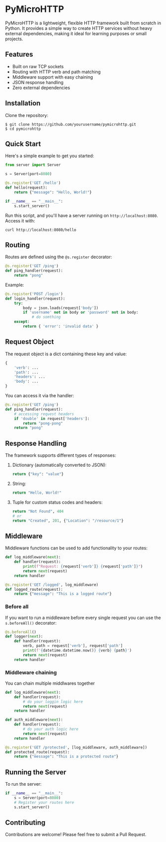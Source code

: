 # PyMicroHTTP

PyMicroHTTP is a lightweight, flexible HTTP framework built from scratch in Python. It provides a simple way to create HTTP services without heavy external dependencies, making it ideal for learning purposes or small projects.

## Features

- Built on raw TCP sockets
- Routing with HTTP verb and path matching
- Middleware support with easy chaining
- JSON response handling
- Zero external dependencies

## Installation

Clone the repository:
```
$ git clone https://github.com/yourusername/pymicrohttp.git
$ cd pymicrohttp
```

## Quick Start

Here's a simple example to get you started:

```python
from server import Server

s = Server(port=8080)

@s.register('GET /hello')
def hello(request):
    return {"message": "Hello, World!"}

if __name__ == "__main__":
    s.start_server()
```

Run this script, and you'll have a server running on `http://localhost:8080`. Access it with:

```
curl http://localhost:8080/hello
```

## Routing

Routes are defined using the `@s.register` decorator:

```python
@s.register('GET /ping')
def ping_handler(request):
    return "pong"
```

Example:

```python
@s.register('POST /login')
def login_handler(request):
    try:
        body = json.loads(request['body'])
        if 'username' not in body or 'password' not in body:
            # do somthing
    except:
        return { 'error': 'invalid data' }
```

## Request Object

The request object is a dict containing these key and value:
```py
{
    'verb': ...
    'path': ...
    'headers': ...
    'body': ...
}
```

You can access it via the handler:
```py
@s.register('GET /ping')
def ping_handler(request):
    # accessing request headers
    if 'double' in request['headers']:
        return "pong-pong"
    return "pong"
```

## Response Handling

The framework supports different types of responses:

1. Dictionary (automatically converted to JSON):
   ```python
   return {"key": "value"}
   ```

2. String:
   ```python
   return "Hello, World!"
   ```

3. Tuple for custom status codes and headers:
   ```python
   return "Not Found", 404
   # or
   return "Created", 201, {"Location": "/resource/1"}
   ```


## Middleware
Middleware functions can be used to add functionality to your routes:

```python
def log_middleware(next):
    def handler(request):
        print(f"Request: {request['verb']} {request['path']}")
        return next(request)
    return handler

@s.register('GET /logged', log_middleware)
def logged_route(request):
    return {"message": "This is a logged route"}
```

### Before all

If you want to run a middleware before every single request you can use the `s.beforeAll()` decorator:
```py
@s.beforeAll()
def logger(next):
    def handler(request):
        verb, path = request['verb'], request['path']
        print(f'{datetime.datetime.now()} {verb} {path}')
        return next(request)
    return handler
```

### Middleware chaining
You can chain multiple middlwares together
```py
def log_middleware(next):
    def handler(request):
        # do your loggin logic here
        return next(request)
    return handler

def auth_middleware(next):
    def handler(request):
        # do your auth logic here
        return next(request)
    return handler

@s.register('GET /protected', [log_middleware, auth_middleware])
def protected_route(request):
    return {"message": "This is a protected route"}
```

## Running the Server

To run the server:

```python
if __name__ == "__main__":
    s = Server(port=8080)
    # Register your routes here
    s.start_server()
```

## Contributing

Contributions are welcome! Please feel free to submit a Pull Request.
